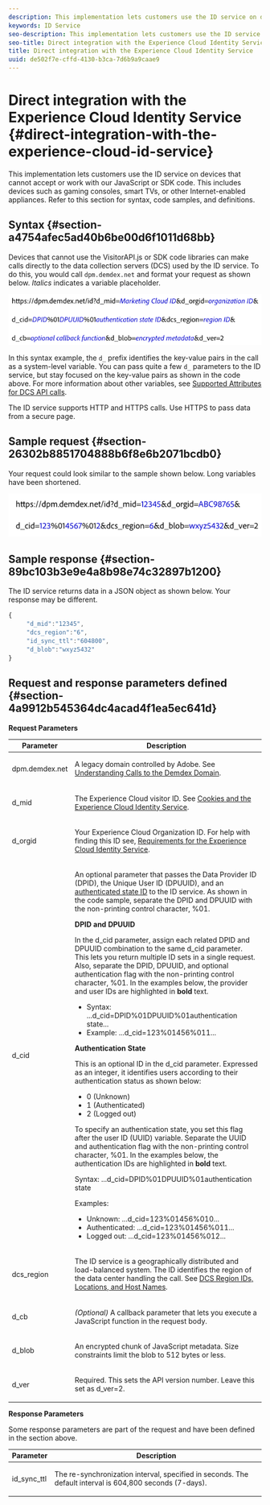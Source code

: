 ```yaml
---
description: This implementation lets customers use the ID service on devices that cannot accept or work with our JavaScript or SDK code. This includes devices such as gaming consoles, smart TVs, or other Internet-enabled appliances. Refer to this section for syntax, code samples, and definitions.
keywords: ID Service
seo-description: This implementation lets customers use the ID service on devices that cannot accept or work with our JavaScript or SDK code. This includes devices such as gaming consoles, smart TVs, or other Internet-enabled appliances. Refer to this section for syntax, code samples, and definitions.
seo-title: Direct integration with the Experience Cloud Identity Service
title: Direct integration with the Experience Cloud Identity Service
uuid: de502f7e-cffd-4130-b3ca-7d6b9a9caae9
---
```


# Direct integration with the Experience Cloud Identity Service {#direct-integration-with-the-experience-cloud-id-service}

This implementation lets customers use the ID service on devices that cannot accept or work with our JavaScript or SDK code. This includes devices such as gaming consoles, smart TVs, or other Internet-enabled appliances. Refer to this section for syntax, code samples, and definitions.

## Syntax {#section-a4754afec5ad40b6be00d6f1011d68bb}

Devices that cannot use the VisitorAPI.js or SDK code libraries can make calls directly to the data collection servers (DCS) used by the ID service. To do this, you would call `dpm.demdex.net` and format your request as shown below. *Italics* indicates a variable placeholder.

![](assets/directSyntax.png)

In this syntax example, the `d_` prefix identifies the key-value pairs in the call as a system-level variable. You can pass quite a few `d_` parameters to the ID service, but stay focused on the key-value pairs as shown in the code above. For more information about other variables, see [Supported Attributes for DCS API calls](https://marketing.adobe.com/resources/help/en_US/aam/dcs-keys.html).

The ID service supports HTTP and HTTPS calls. Use HTTPS to pass data from a secure page.

## Sample request {#section-26302b8851704888b6f8e6b2071bcdb0}

Your request could look similar to the sample shown below. Long variables have been shortened.

![](assets/directExample.png)

## Sample response {#section-89bc103b3e9e4a8b98e74c32897b1200}

The ID service returns data in a JSON object as shown below. Your response may be different.

```js
{
     "d_mid":"12345",
     "dcs_region":"6",
     "id_sync_ttl":"604800",
     "d_blob":"wxyz5432"
}
```

## Request and response parameters defined {#section-4a9912b545364dc4acad4f1ea5ec641d}

**Request Parameters**

<table id="table_C8FFA89AB74E4E31A6926CDE5CD54217"> 
 <thead> 
  <tr> 
   <th colname="col1" class="entry"> Parameter </th> 
   <th colname="col2" class="entry"> Description </th> 
  </tr> 
 </thead>
 <tbody> 
  <tr> 
   <td colname="col1"> <p> <span class="codeph"> dpm.demdex.net</span> </p> </td> 
   <td colname="col2"> <p>A legacy domain controlled by <span class="keyword"> Adobe</span>. See <a href="https://marketing.adobe.com/resources/help/en_US/aam/demdex-calls.html" format="https" scope="external"> Understanding Calls to the Demdex Domain</a>. </p> </td> 
  </tr> 
  <tr> 
   <td colname="col1"> <p> <span class="codeph"> d_mid</span> </p> </td> 
   <td colname="col2"> <p>The Experience Cloud visitor ID. See <a href="../introduction/cookies.md" format="dita" scope="local"> Cookies and the Experience Cloud Identity Service</a>. </p> </td> 
  </tr> 
  <tr> 
   <td colname="col1"> <p> <span class="codeph"> d_orgid</span> </p> </td> 
   <td colname="col2"> <p>Your Experience Cloud Organization ID. For help with finding this ID see, <a href="../reference/requirements.md" format="dita" scope="local"> Requirements for the Experience Cloud Identity Service</a>. </p> </td> 
  </tr> 
  <tr> 
   <td colname="col1"> <p> <span class="codeph"> d_cid</span> </p> </td> 
   <td colname="col2"> <p>An optional parameter that passes the Data Provider ID (DPID), the Unique User ID (DPUUID), and an <a href="../reference/authenticated-state.md" format="dita" scope="local"> authenticated state ID</a> to the ID service. As shown in the code sample, separate the DPID and DPUUID with the non-printing control character, <span class="codeph"> %01</span>. </p> <p> <b>DPID and DPUUID</b> </p> <p>In the <span class="codeph"> d_cid</span> parameter, assign each related DPID and DPUUID combination to the same <span class="codeph"> d_cid</span> parameter. This lets you return multiple ID sets in a single request. Also, separate the DPID, DPUUID, and optional authentication flag with the non-printing control character, <span class="codeph"> %01</span>. In the examples below, the provider and user IDs are highlighted in <b>bold</b> text. </p> 
    <ul id="ul_2E19D837296B40E9ACD096495CF711C5"> 
     <li id="li_5B94B057654440B99B989BA60E4ED053">Syntax: <span class="codeph">...d_cid=DPID%01DPUUID%01authentication state...</span> </li> 
     <li id="li_B07833EF51D54F088574B7B7F9FB841A">Example: <span class="codeph">...d_cid=123%01456%011...</span> </li> 
    </ul> <p> <b>Authentication State</b> </p> <p>This is an optional ID in the <span class="codeph"> d_cid</span> parameter. Expressed as an integer, it identifies users according to their authentication status as shown below: </p> 
    <ul id="ul_E2B36922B11C4AA2A9016B6E2DC9EDAA"> 
     <li id="li_31C018E3F9514B938C73EF40C436715F"> <span class="codeph"> 0</span> (Unknown) </li> 
     <li id="li_1F125C3879324C2F8EF4613C0ECB5F02"> <span class="codeph"> 1</span> (Authenticated) </li> 
     <li id="li_EF6792D0115D407485079D5D7480D965"> <span class="codeph"> 2</span> (Logged out) </li> 
    </ul> <p>To specify an authentication state, you set this flag after the user ID (UUID) variable. Separate the UUID and authentication flag with the non-printing control character, <span class="codeph"> %01</span>. In the examples below, the authentication IDs are highlighted in <b>bold</b> text. </p> <p>Syntax: <span class="codeph">...d_cid=DPID%01DPUUID%01authentication state</span> </p> <p>Examples: </p> 
    <ul id="ul_4C1054CE860A4D9C8DD85C2A8020C47F"> 
     <li id="li_AD4000BF3E0146C0BD37B1EC513EC314">Unknown: <span class="codeph">...d_cid=123%01456%010...</span> </li> 
     <li id="li_B037D424AADA4D41BF29381A9602AE61">Authenticated: <span class="codeph">...d_cid=123%01456%011...</span> </li> 
     <li id="li_0410FCB9E60D4DD08E7898D814E1C3C9">Logged out: <span class="codeph">...d_cid=123%01456%012...</span> </li> 
    </ul> </td> 
  </tr> 
  <tr> 
   <td colname="col1"> <p> <span class="codeph"> dcs_region</span> </p> </td> 
   <td colname="col2"> <p>The ID service is a geographically distributed and load-balanced system. The ID identifies the region of the data center handling the call. See <a href="https://marketing.adobe.com/resources/help/en_US/aam/dcs-regions.html" format="https" scope="external"> DCS Region IDs, Locations, and Host Names</a>. </p> </td> 
  </tr> 
  <tr> 
   <td colname="col1"> <p> <span class="codeph"> d_cb</span> </p> </td> 
   <td colname="col2"> <p> <i>(Optional)</i> A callback parameter that lets you execute a JavaScript function in the request body. </p> </td> 
  </tr> 
  <tr> 
   <td colname="col1"> <p> <span class="codeph"> d_blob</span> </p> </td> 
   <td colname="col2"> <p>An encrypted chunk of JavaScript metadata. Size constraints limit the blob to 512 bytes or less. </p> </td> 
  </tr> 
  <tr> 
   <td colname="col1"> <p> <span class="codeph"> d_ver</span> </p> </td> 
   <td colname="col2"> <p>Required. This sets the API version number. Leave this set as <span class="codeph"> d_ver=2</span>. </p> </td> 
  </tr> 
 </tbody> 
</table>

**Response Parameters**

Some response parameters are part of the request and have been defined in the section above.

<table id="table_58D0E8876DDC4A81B1F24F845E87EC18"> 
 <thead> 
  <tr> 
   <th colname="col1" class="entry"> Parameter </th> 
   <th colname="col2" class="entry"> Description </th> 
  </tr> 
 </thead>
 <tbody> 
  <tr> 
   <td colname="col1"> <p> <span class="codeph"> id_sync_ttl</span> </p> </td> 
   <td colname="col2"> <p>The re-synchronization interval, specified in seconds. The default interval is 604,800 seconds (7-days). </p> </td> 
  </tr> 
 </tbody> 
</table>

